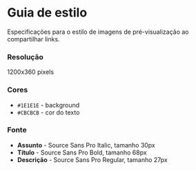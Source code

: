 # Guia de estilo

Especificações para o estilo de imagens de pré-visualização ao compartilhar links.

### Resolução

1200x360 pixels

### Cores

- `#1E1E1E` - background
- `#CBCBCB` - cor do texto

### Fonte

- **Assunto** - Source Sans Pro Italic, tamanho 30px
- **Título** - Source Sans Pro Bold, tamanho 68px
- **Descrição** - Source Sans Pro Regular, tamanho 27px